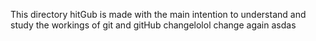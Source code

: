 This directory hitGub is made with the main intention to understand and study the workings of git and gitHub
changelolol
change again
asdas